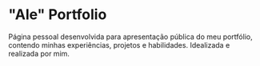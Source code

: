 # "Ale" Portfolio
Página pessoal desenvolvida para apresentação pública do meu portfólio, contendo minhas experiências, projetos e habilidades. Idealizada e realizada por mim.

